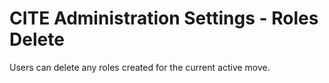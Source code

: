 # CITE Administration Settings - Roles Delete

Users can delete any roles created for the current active move.
